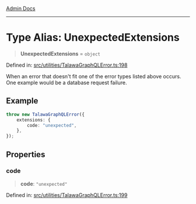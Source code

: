 [Admin Docs](/)

***

# Type Alias: UnexpectedExtensions

> **UnexpectedExtensions** = `object`

Defined in: [src/utilities/TalawaGraphQLError.ts:198](https://github.com/PurnenduMIshra129th/talawa-api/blob/dd95e2d2302936a5436289a9e626f7f4e2b14e02/src/utilities/TalawaGraphQLError.ts#L198)

When an error that doesn't fit one of the error types listed above occurs. One example would be a database request failure.

## Example

```ts
throw new TalawaGraphQLError({
	extensions: {
		code: "unexpected",
	},
});
```

## Properties

### code

> **code**: `"unexpected"`

Defined in: [src/utilities/TalawaGraphQLError.ts:199](https://github.com/PurnenduMIshra129th/talawa-api/blob/dd95e2d2302936a5436289a9e626f7f4e2b14e02/src/utilities/TalawaGraphQLError.ts#L199)
